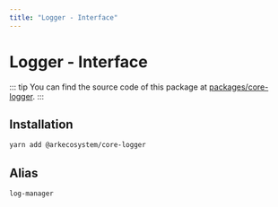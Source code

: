 ```yaml
---
title: "Logger - Interface"
---
```


# Logger - Interface

::: tip
You can find the source code of this package at [packages/core-logger](https://github.com/ARKEcosystem/core/tree/develop/packages/core-logger).
:::

## Installation

```bash
yarn add @arkecosystem/core-logger
```

## Alias

`log-manager`
